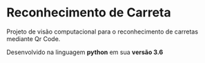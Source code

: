 # Reconhecimento de Carreta


Projeto de visão computacional para o reconhecimento de carretas mediante Qr Code.

Desenvolvido na linguagem <b>python</b> em sua <b>versão 3.6</b>




 
